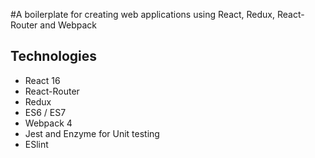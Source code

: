 #A boilerplate for creating web applications using React, Redux, React-Router and Webpack

## Technologies

* React 16
* React-Router
* Redux
* ES6 / ES7
* Webpack 4
* Jest and Enzyme for Unit testing
* ESlint
